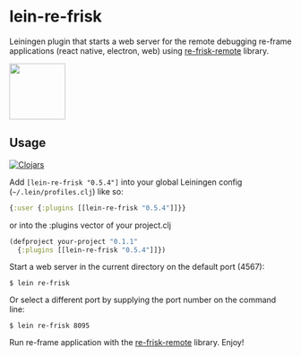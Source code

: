 # lein-re-frisk

Leiningen plugin that starts a web server for the remote debugging re-frame applications (react native, electron, web) using [re-frisk-remote](https://github.com/flexsurfer/re-frisk-remote) library. 

[<img src="2016-01-01-starting-clojure-today.jpg" width="100">](https://github.com/flexsurfer/re-frisk)

## Usage

[![Clojars](https://img.shields.io/clojars/v/lein-re-frisk.svg)](https://clojars.org/lein-re-frisk)


Add `[lein-re-frisk "0.5.4"]` into your global Leiningen config (`~/.lein/profiles.clj`) like so:

```cljs
{:user {:plugins [[lein-re-frisk "0.5.4"]]}}
```

or into the :plugins vector of your project.clj

```cljs
(defproject your-project "0.1.1"
  {:plugins [[lein-re-frisk "0.5.4"]]})
```

Start a web server in the current directory on the default port (4567):

    $ lein re-frisk

Or select a different port by supplying the port number on the command line:

    $ lein re-frisk 8095

Run re-frame application with the [re-frisk-remote](https://github.com/flexsurfer/re-frisk-remote) library. Enjoy!
